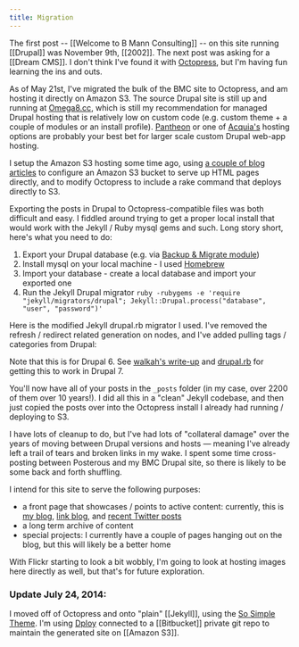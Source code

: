 ```yaml
---
title: Migration
---
```


The first post -- [[Welcome to B Mann Consulting]] -- on this site running [[Drupal]] was November 9th, [[2002]]. The next post was asking for a [[Dream CMS]]. I don't think I've found it with [Octopress](http://octopress.org), but I'm having fun learning the ins and outs.

As of May 21st, I've migrated the bulk of the BMC site to Octopress, and am hosting it directly on Amazon S3. The source Drupal site is still up and running at [Omega8.cc](http://omega8.cc), which is still my recommendation for managed Drupal hosting that is relatively low on custom code (e.g. custom theme + a couple of modules or an install profile). [Pantheon](http://www.getpantheon.com) or one of [Acquia's](http://www.acquia.com) hosting options are probably your best bet for larger scale custom Drupal web-app hosting.

<!-- more -->

I setup the Amazon S3 hosting some time ago, using [a couple of blog articles](http://links.bmannconsulting.com/how-to-install-configure-octopress-on-a-mac-and-host-your-static-website-on-amazon-s3-1) to configure an Amazon S3 bucket to serve up HTML pages directly, and to modify Octopress to include a rake command that deploys directly to S3.

Exporting the posts in Drupal to Octopress-compatible files was both difficult and easy. I fiddled around trying to get a proper local install that would work with the Jekyll / Ruby mysql gems and such. Long story short, here's what you need to do:

1. Export your Drupal database (e.g. via [Backup & Migrate module](http://drupal.org/project/backup_migrate))
2. Install mysql on your local machine - I used [Homebrew](http://mxcl.github.com/homebrew/)
3. Import your database - create a local database and import your exported one
4. Run the Jekyll Drupal migrator
```ruby -rubygems -e 'require "jekyll/migrators/drupal"; Jekyll::Drupal.process("database", "user", "password")'```

Here is the modified Jekyll drupal.rb migrator I used. I've removed the refresh / redirect related generation on nodes, and I've added pulling tags / categories from Drupal:

<!-- gist 2766017 -->

Note that this is for Drupal 6. See [walkah's write-up](http://walkah.net/blog/new-year-new-blog/) and [drupal.rb](https://github.com/walkah/walkah.net/blob/master/_import/drupal.rb) for getting this to work in Drupal 7.

You'll now have all of your posts in the `_posts` folder (in my case, over 2200 of them over 10 years!). I did all this in a "clean" Jekyll codebase, and then just copied the posts over into the Octopress install I already had running / deploying to S3.

I have lots of cleanup to do, but I've had lots of "collateral damage" over the years of moving between Drupal versions and hosts — meaning I've already left a trail of tears and broken links in my wake. I spent some time cross-posting between Posterous and my BMC Drupal site, so there is likely to be some back and forth shuffling.

I intend for this site to serve the following purposes:

* a front page that showcases / points to active content: currently, this is [my blog](http://blog.bmannconsulting.com), [link blog](http://links.bmannconsulting.com), and [recent Twitter posts](http://twitter.com/bmann)
* a long term archive of content
* special projects: I currently have a couple of pages hanging out on the blog, but this will likely be a better home

With Flickr starting to look a bit wobbly, I'm going to look at hosting images here directly as well, but that's for future exploration.

### Update July 24, 2014:

I moved off of Octopress and onto "plain" [[Jekyll]], using the [So Simple Theme](http://mmistakes.github.io/so-simple-theme/). I'm using [Dploy](http://dploy.io) connected to a [[Bitbucket]] private git repo to maintain the generated site on [[Amazon S3]].
 